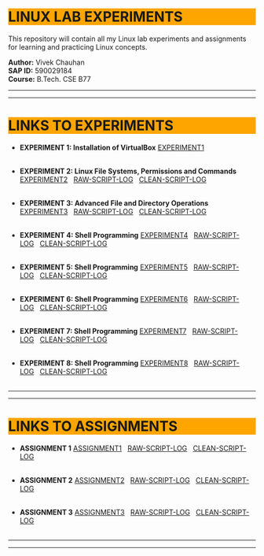 # <h1 style="background-color: orange;"> LINUX LAB EXPERIMENTS</h1>

This repository will contain all my Linux lab experiments and assignments for learning and practicing Linux concepts.

**Author:** Vivek Chauhan  
**SAP ID:** 590029184  
**Course:** B.Tech. CSE B77

---------------------------------------------------------------------------
---------------------------------------------------------------------------

## <h1 style="background-color: orange;"> LINKS TO EXPERIMENTS</h1>

 - **EXPERIMENT 1: Installation of VirtualBox** 
  [EXPERIMENT1](EXP1/590029184_Exp1_Report.md) <br><br>

 - **EXPERIMENT 2: Linux File Systems, Permissions and Commands** 
  [EXPERIMENT2](EXP2/590029184_Exp2_Report.md)&nbsp;&nbsp;
  [RAW-SCRIPT-LOG](EXP2/590029184_Exp2_Scriptlog.log)&nbsp;&nbsp;
  [CLEAN-SCRIPT-LOG](EXP2/590029184_Exp2_cleaneduplog.txt)<br><br>

  - **EXPERIMENT 3: Advanced File and Directory Operations** 
  [EXPERIMENT3](EXP3/590029184_Exp3_Report.md)&nbsp;&nbsp;
  [RAW-SCRIPT-LOG](EXP3/590029184_Exp3_Scriptlog.log)&nbsp;&nbsp;
  [CLEAN-SCRIPT-LOG](EXP3/590029184_Exp3_cleaneduplog.txt)<br><br>

  - **EXPERIMENT 4: Shell Programming** 
  [EXPERIMENT4](EXP4/590029184_Exp4_Report.md)&nbsp;&nbsp;   [RAW-SCRIPT-LOG](EXP4/590029184_Exp4_Scriptlog.log)&nbsp;&nbsp;     [CLEAN-SCRIPT-LOG](EXP4/590029184_Exp4_cleaneduplog.txt)<br><br>
  
  - **EXPERIMENT 5: Shell Programming** 
  [EXPERIMENT5](EXP5/590029184_Exp5_Report.md)&nbsp;&nbsp; 
  [RAW-SCRIPT-LOG](EXP5/590029184_Exp5_Scriptlog.log)&nbsp;&nbsp;
  [CLEAN-SCRIPT-LOG](EXP5/590029184_Exp5_cleaneduplog.txt)<br><br>

  - **EXPERIMENT 6: Shell Programming** 
  [EXPERIMENT6](EXP6/590029184_Exp6_Report.md)&nbsp;&nbsp; 
  [RAW-SCRIPT-LOG](EXP6/590029184_Exp6_Scriptlog.log)&nbsp;&nbsp;
  [CLEAN-SCRIPT-LOG](EXP6/590029184_Exp6_cleaneduplog.txt)<br><br>

  - **EXPERIMENT 7: Shell Programming** 
  [EXPERIMENT7](EXP7/590029184_Exp7_Report.md)&nbsp;&nbsp; 
  [RAW-SCRIPT-LOG](EXP7/590029184_Exp7_Scriptlog.log)&nbsp;&nbsp;
  [CLEAN-SCRIPT-LOG](EXP7/590029184_Exp7_cleaneduplog.txt)<br><br>

  - **EXPERIMENT 8: Shell Programming** 
  [EXPERIMENT8](EXP8/590029184_Exp8_Report.md)&nbsp;&nbsp;
  [RAW-SCRIPT-LOG](EXP8/590029184_Exp8_Scriptlog.log)&nbsp;&nbsp;
  [CLEAN-SCRIPT-LOG](EXP8/590029184_Exp8_cleaneduplog.txt)<br><br>
---------------------------------------------------------------------------
---------------------------------------------------------------------------
## <h1 style="background-color: orange;"> LINKS TO ASSIGNMENTS</h1>

  - **ASSIGNMENT 1** 
  [ASSIGNMENT1](ASSIGNMENTS/Assignment1/590029184_Assignment1.md)&nbsp;&nbsp;
  [RAW-SCRIPT-LOG](ASSIGNMENTS/Assignment1/590029184_Assignment1_scriptlog.log)&nbsp;&nbsp;
  [CLEAN-SCRIPT-LOG](ASSIGNMENTS/Assignment1/590029184_Assignment1_cleaneduplog.txt)<br><br>

  - **ASSIGNMENT 2** 
  [ASSIGNMENT2](ASSIGNMENTS/Assignment2/590029184_Assignment2.md)&nbsp;&nbsp;
  [RAW-SCRIPT-LOG](ASSIGNMENTS/Assignment2/590029184_Assignment2_scriptlog.log)&nbsp;&nbsp;
  [CLEAN-SCRIPT-LOG](ASSIGNMENTS/Assignment2/590029184_Assignment2_cleaneduplog.txt)<br><br>

  - **ASSIGNMENT 3** 
  [ASSIGNMENT3](ASSIGNMENTS/Assignment3/590029184_Assignment3.md)&nbsp;&nbsp;
  [RAW-SCRIPT-LOG](ASSIGNMENTS/Assignment3/590029184_Assignment3_scriptlog.log)&nbsp;&nbsp;
  [CLEAN-SCRIPT-LOG](ASSIGNMENTS/Assignment3/590029184_Assignment3_cleaneduplog.txt)<br><br>

  --------------------------------------------------------------------------
  --------------------------------------------------------------------------
